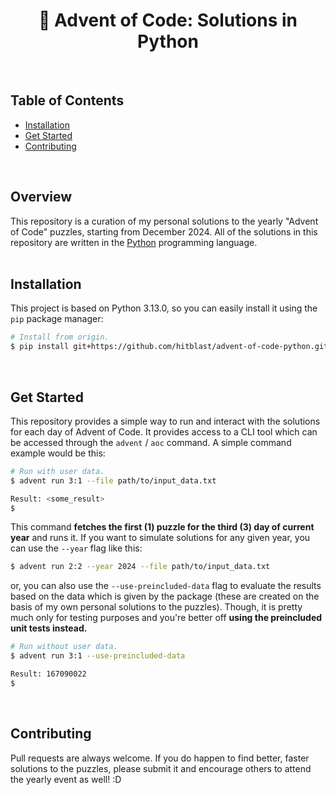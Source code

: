 <div align="center">

# 🐍 Advent of Code: Solutions in Python

</div>

<br>

## Table of Contents

- [Installation](#installation)
- [Get Started](#get-started)
- [Contributing](#contributing)

<br>

## Overview

This repository is a curation of my personal solutions to the yearly "Advent of
Code" puzzles, starting from December 2024. All of the solutions in this
repository are written in the [Python](https://python.org) programming language. <br><br>

## Installation

This project is based on Python 3.13.0, so you can easily install it using the `pip` package manager:

```bash
# Install from origin.
$ pip install git+https://github.com/hitblast/advent-of-code-python.git
```

<br>

## Get Started

This repository provides a simple way to run and interact with the solutions for
each day of Advent of Code. It provides access to a CLI tool which can be
accessed through the `advent` / `aoc` command. A simple command example would be this:

```bash
# Run with user data.
$ advent run 3:1 --file path/to/input_data.txt

Result: <some_result>
$
```

This command **fetches the first (1) puzzle for the third (3) day of current year** and runs it.
If you want to simulate solutions for any given year, you can use the `--year` flag like this:

```bash
$ advent run 2:2 --year 2024 --file path/to/input_data.txt
```

or, you can also use the `--use-preincluded-data` flag to evaluate the results
based on the data which is given by the package (these are created on the basis
of my own personal solutions to the puzzles). Though, it is pretty much only for
testing purposes and you're better off **using the preincluded unit tests
instead.**

```bash
# Run without user data.
$ advent run 3:1 --use-preincluded-data

Result: 167090022
$
```

<br>

## Contributing

Pull requests are always welcome. If you do happen to find better, faster
solutions to the puzzles, please submit it and encourage others to attend the
yearly event as well! :D
